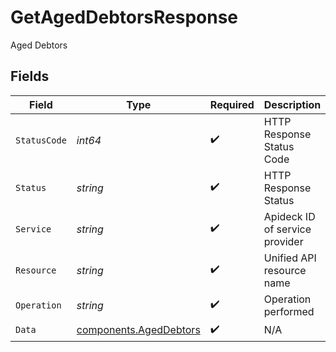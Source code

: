 # GetAgedDebtorsResponse

Aged Debtors


## Fields

| Field                                                            | Type                                                             | Required                                                         | Description                                                      | Example                                                          |
| ---------------------------------------------------------------- | ---------------------------------------------------------------- | ---------------------------------------------------------------- | ---------------------------------------------------------------- | ---------------------------------------------------------------- |
| `StatusCode`                                                     | *int64*                                                          | :heavy_check_mark:                                               | HTTP Response Status Code                                        | 200                                                              |
| `Status`                                                         | *string*                                                         | :heavy_check_mark:                                               | HTTP Response Status                                             | OK                                                               |
| `Service`                                                        | *string*                                                         | :heavy_check_mark:                                               | Apideck ID of service provider                                   | quickbooks                                                       |
| `Resource`                                                       | *string*                                                         | :heavy_check_mark:                                               | Unified API resource name                                        | AgedDebtors                                                      |
| `Operation`                                                      | *string*                                                         | :heavy_check_mark:                                               | Operation performed                                              | one                                                              |
| `Data`                                                           | [components.AgedDebtors](../../models/components/ageddebtors.md) | :heavy_check_mark:                                               | N/A                                                              |                                                                  |